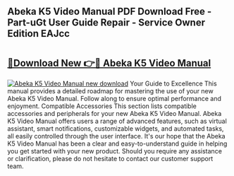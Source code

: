 ## Abeka K5 Video Manual PDF Download Free - Part-uGt User Guide Repair - Service Owner Edition EAJcc

# <h2><a href="http://bc4560.oget.top/?id=Abeka+K5+Video+Manual">🔗Download New 👉🔴 Abeka K5 Video Manual</a></h2>

[![Abeka K5 Video Manual new download](https://i.imgur.com/5g1atiW.png)](http://bc4560.oget.top/?id=Abeka+K5+Video+Manual)
Your Guide to Excellence This manual provides a detailed roadmap for mastering the use of your new Abeka K5 Video Manual. Follow along to ensure optimal performance and enjoyment. Compatible Accessories This section lists compatible accessories and peripherals for your new Abeka K5 Video Manual. Abeka K5 Video Manual offers users a range of advanced features, such as virtual assistant, smart notifications, customizable widgets, and automated tasks, all easily controlled through the user interface. It's our hope that the Abeka K5 Video Manual has been a clear and easy-to-understand guide in helping you get started with your new product. Should you require any assistance or clarification, please do not hesitate to contact our customer support team.
